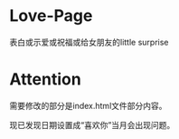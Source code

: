 # Love-Page
表白或示爱或祝福或给女朋友的little surprise

# Attention

需要修改的部分是index.html文件部分内容。

现已发现日期设置成“喜欢你”当月会出现问题。



